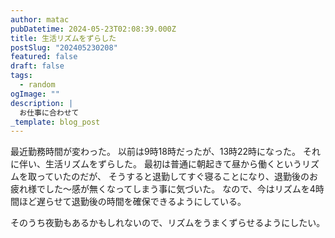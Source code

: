 ```yaml
---
author: matac
pubDatetime: 2024-05-23T02:08:39.000Z
title: 生活リズムをずらした
postSlug: "202405230208"
featured: false
draft: false
tags:
  - random
ogImage: ""
description: |
  お仕事に合わせて
_template: blog_post
---
```


最近勤務時間が変わった。
以前は9時18時だったが、13時22時になった。
それに伴い、生活リズムをずらした。
最初は普通に朝起きて昼から働くというリズムを取っていたのだが、
そうすると退勤してすぐ寝ることになり、退勤後のお疲れ様でした〜感が無くなってしまう事に気づいた。
なので、今はリズムを4時間ほど遅らせて退勤後の時間を確保できるようにしている。

そのうち夜勤もあるかもしれないので、リズムをうまくずらせるようにしたい。
